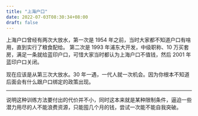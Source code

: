 ```yaml
---
title: "上海户口"
date: 2022-07-03T08:30:34+08:00
draft: false	
---
```


上海户口曾经有两次大放水，第一次是 1954 年之前，当时大家都不知道户口有啥用，直到实行了粮食配给。
第二次是 1993 年浦东大开发，中级职称、10 万买套房，满足一条就给蓝印户口，可惜大家当时都认为上海户口不值钱，然后 2001 年蓝印户口关闭。

现在应该是从第三次大放水。30 年一遇，一代人就一次机会。因为你根本不知道后面会有什么跟户口绑定的政策出现。

---------

说明这种训练方法要付出的代价并不小，同时这本来就是某种限制条件，逼迫一些潜力用尽的人不能浪费资源，只能囤几个月的钱，尝试一次能不能自我突破。
